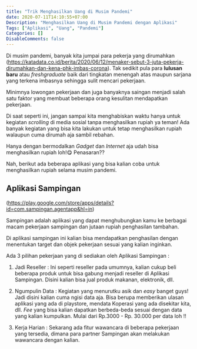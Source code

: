 ```yaml
---
title: "Trik Menghasilkan Uang di Musim Pandemi"
date: 2020-07-11T14:10:55+07:00
Description: "Menghasilkan Uang di Musim Pandemi dengan Aplikasi"
Tags: ["Aplikasi", "Uang", "Pandemi"]
Categories: []
DisableComments: false
---
```


Di musim pandemi, banyak kita jumpai para pekerja yang dirumahkan (https://katadata.co.id/berita/2020/06/12/menaker-sebut-3-juta-pekerja-dirumahkan-dan-kena-phk-imbas-corona). Tak sedikit pula para **lulusan baru** atau *freshgraduate* baik dari tingkatan menengah atas maupun sarjana yang terkena imbasnya sehingga sulit mencari pekerjaan.

Minimnya lowongan pekerjaan dan juga banyaknya saingan menjadi salah satu faktor yang membuat beberapa orang kesulitan mendapatkan pekerjaan. 

Di saat seperti ini, jangan sampai kita menghabiskan waktu hanya untuk kegiatan *scrolling* di media sosial tanpa menghasilkan rupiah ya teman! Ada banyak kegiatan yang bisa kita lakukan untuk tetap menghasilkan rupiah walaupun cuma dirumah aja sambil rebahan. 

Hanya dengan bermodalkan *Gadget* dan *Internet* aja udah bisa menghasilkan rupiah loh!😋 Penasaran??

Nah, berikut ada beberapa aplikasi yang bisa kalian coba untuk menghasilkan rupiah selama musim pandemi.

## Aplikasi Sampingan

(https://play.google.com/store/apps/details?id=com.sampingan.agentapp&hl=in)

Sampingan adalah aplikasi yang dapat menghubungkan kamu ke berbagai macam pekerjaan sampingan dan jutaan rupiah penghasilan tambahan.

Di aplikasi sampingan ini kalian bisa mendapatkan penghasilan dengan menentukan target dan objek pekerjaan sesuai yang kalian inginkan.

Ada 3 pilihan pekerjaan yang di sediakan oleh Aplikasi Sampingan :

1. Jadi Reseller :
    Ini seperti reseller pada umumnya, kalian cukup beli beberapa produk untuk bisa gabung menjadi reseller di Aplikasi Sampingan. Disini kalian bisa jual produk makanan, elektronik, dll.

2. Ngumpulin Data :
    Kegiatan yang menurutku asik dan *easy* banget guys! Jadi disini kalian cuma ngisi data aja. Bisa berupa memberikan ulasan aplikasi yang ada di playstore, mendata Koperasi yang ada disekitar kita, dll. *Fee* yang bisa kalian dapatkan berbeda-beda sesuai dengan data yang kalian kumpulkan. Mulai dari Rp.3000 - Rp. 30.000 per data loh !!
    
3. Kerja Harian : Sekarang ada fitur wawancara di beberapa pekerjaan yang tersedia, dimana para partner Sampingan akan melakukan wawancara dengan kalian.